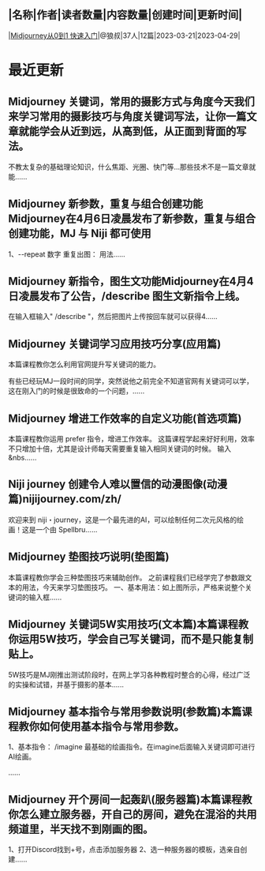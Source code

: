 |名称|作者|读者数量|内容数量|创建时间|更新时间|
---
|[Midjourney从0到1 快速入门](https://xiaobot.net/p/tp3688no001?refer=0b133df9-27dc-423b-8101-639049001c13)|@狼叔|37人|12篇|2023-03-21|2023-04-29|

# 最近更新
## Midjourney 关键词，常用的摄影方式与角度今天我们来学习常用的摄影技巧与角度关键词写法，让你一篇文章就能学会从近到远，从高到低，从正面到背面的写法。
不教太复杂的基础理论知识，什么焦距、光圈、快门等…那些技术不是一篇文章就能......
## Midjourney 新参数，重复与组合创建功能Midjourney在4月6日凌晨发布了新参数，重复与组合创建功能，MJ 与 Niji 都可使用
  
1、--repeat 数字&nbsp;重复出图：
用法......
## Midjourney 新指令，图生文功能Midjourney在4月4日凌晨发布了公告，/describe 图生文新指令上线。

在输入框输入"&nbsp;/describe "，然后把图片上传按回车就可以获得4......
## Midjourney 关键词学习应用技巧分享(应用篇)
本篇课程教你怎么利用官网提升写关键词的能力。

有些已经玩MJ一段时间的同学，突然说他之前完全不知道官网有关键词可以学，这在刚入门的时候是很致命的一个问题，......
## Midjourney 增进工作效率的自定义功能(首选项篇)
本篇课程教你运用 prefer 指令，增进工作效率。
这篇课程学起来好好利用，效率不只增加十倍，尤其是设计师每天需要重复输入相同关键词的时候。
输入&nbs......
## Niji journey 创建令人难以置信的动漫图像(动漫篇)nijijourney.com/zh/
欢迎来到 niji・journey，这是一个最先进的AI，可以绘制任何二次元风格的绘画！这是一个由&nbsp;Spellbru......
## Midjourney 垫图技巧说明(垫图篇)
本篇课程教你学会三种垫图技巧来辅助创作。
之前课程我们已经学完了参数跟文本的用法，今天来学习垫图技巧。
一、基本用法：如上图所示，严格来说整个关键词的输入框......
## Midjourney 关键词5W实用技巧(文本篇)本篇课程教你运用5W技巧，学会自己写关键词，而不是只能复制贴上。

5W技巧是MJ刚推出测试阶段时，在网上学习各种教程时整合的心得，经过广泛的实操和试错，并基于摄影的基本......
## Midjourney 基本指令与常用参数说明(参数篇)本篇课程教你如何使用基本指令与常用参数。
1、基本指令：
/imagine 最基础的绘画指令。在imagine后面输入关键词即可进行AI绘画。

......
## Midjourney 开个房间一起轰趴(服务器篇)本篇课程教你怎么建立服务器，开自己的房间，避免在混浴的共用频道里，半天找不到刚画的图。
1、打开Discord找到+号，点击添加服务器
2、选一种服务器的模板，选亲自创建......

